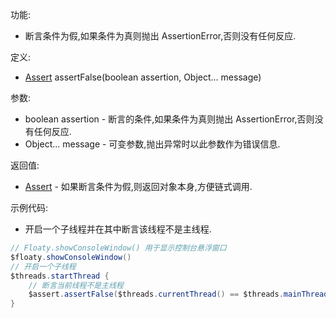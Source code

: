 功能:

+ 断言条件为假,如果条件为真则抛出 AssertionError,否则没有任何反应.

定义:

+ [Assert](/API/Assert/Assert/README.md) assertFalse(boolean assertion, Object... message)

参数:

+ boolean assertion - 断言的条件,如果条件为真则抛出 AssertionError,否则没有任何反应.
+ Object... message - 可变参数,抛出异常时以此参数作为错误信息.

返回值:

+ [Assert](/API/Assert/Assert/README.md) - 如果断言条件为假,则返回对象本身,方便链式调用.

示例代码:

+ 开启一个子线程并在其中断言该线程不是主线程.

```groovy
// Floaty.showConsoleWindow() 用于显示控制台悬浮窗口
$floaty.showConsoleWindow()
// 开启一个子线程
$threads.startThread {
    // 断言当前线程不是主线程
    $assert.assertFalse($threads.currentThread() == $threads.mainThread(), "断言 \$threads.currentThread() == \$threads.mainThread() 为假")
}
```
